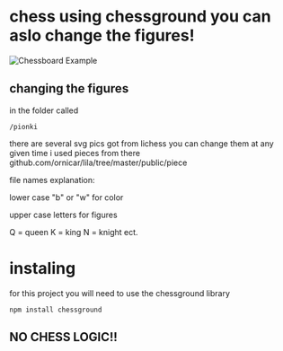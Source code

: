 

# chess using chessground you can aslo change the figures!

![Chessboard Example](https://user-images.githubusercontent.com/92518862/216472390-3020c2c1-bcc2-4311-9cb7-7a40bb75a7e1.png)

## changing the figures 
in the folder called
```
/pionki
```
there are several svg pics got from lichess you can change them at any given time i used pieces from there github.com/ornicar/lila/tree/master/public/piece

file names explanation:

lower case "b" or "w" for color

upper case letters for figures

Q = queen
K = king
N = knight
ect.


# instaling

for this project you will need to use the chessground library

```
npm install chessground
```

## NO CHESS LOGIC!!

